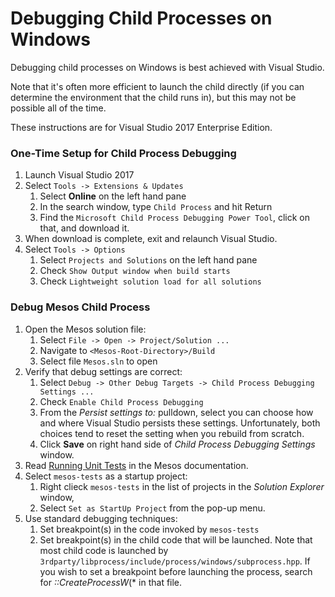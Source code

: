 # Debugging Child Processes on Windows

Debugging child processes on Windows is best achieved with Visual Studio.

Note that it's often more efficient to launch the child directly (if you
can determine the environment that the child runs in), but this may not
be possible all of the time.

These instructions are for Visual Studio 2017 Enterprise Edition.

### One-Time Setup for Child Process Debugging

1. Launch Visual Studio 2017
2. Select `Tools -> Extensions & Updates`
    1. Select **Online** on the left hand pane
    2. In the search window, type `Child Process` and hit Return
    3. Find the `Microsoft Child Process Debugging Power Tool`,
       click on that, and download it.
3. When download is complete, exit and relaunch Visual Studio.
4. Select `Tools -> Options`
    1. Select `Projects and Solutions` on the left hand pane
    2. Check `Show Output window when build starts`
    3. Check `Lightweight solution load for all solutions`

### Debug Mesos Child Process

1. Open the Mesos solution file:
    1. Select `File -> Open -> Project/Solution ...`
    2. Navigate to `<Mesos-Root-Directory>/Build`
    3. Select file `Mesos.sln` to open
2. Verify that debug settings are correct:
    1. Select `Debug -> Other Debug Targets -> Child Process Debugging Settings ...`
    2. Check `Enable Child Process Debugging`
    3. From the *Persist settings to:* pulldown, select you can choose how
       and where Visual Studio persists these settings. Unfortunately, both
       choices tend to reset the setting when you rebuild from scratch.
    4. Click **Save** on right hand side of *Child Process Debugging Settings*
       window.
3. Read [Running Unit Tests][] in the Mesos documentation.
4. Select `mesos-tests` as a startup project:
    1. Right clieck `mesos-tests` in the list of projects in the
       *Solution Explorer* window,
    2. Select `Set as StartUp Project` from the pop-up menu.
5. Use standard debugging techniques:
    1. Set breakpoint(s) in the code invoked by `mesos-tests`
    2. Set breakpoint(s) in the child code that will be launched. Note that
       most child code is launched by
       `3rdparty/libprocess/include/process/windows/subprocess.hpp`. If you
       wish to set a breakpoint before launching the process, search for
       *::CreateProcessW*(* in that file.

[Running Unit Tests]: https://github.com/Microsoft/mesos-log/blob/master/notes/development.md#running-unit-tests
